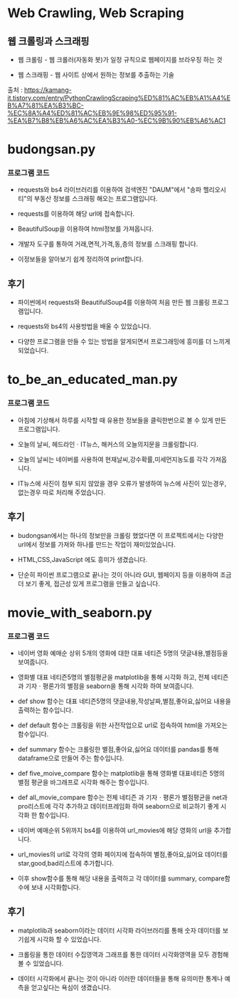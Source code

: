 Web Crawling, Web Scraping
============
웹 크롤링과 스크래핑
------------

* 웹 크롤링 - 웹 크롤러(자동화 봇)가 일정 규칙으로 웹페이지를 브라우징 하는 것

* 웹 스크래핑 - 웹 사이트 상에서 원하는 정보를 추출하는 기술

출처 : https://kamang-it.tistory.com/entry/PythonCrawlingScraping%ED%81%AC%EB%A1%A4%EB%A7%81%EA%B3%BC-%EC%8A%A4%ED%81%AC%EB%9E%98%ED%95%91-%EA%B7%B8%EB%A6%AC%EA%B3%A0-%EC%9B%90%EB%A6%AC1

budongsan.py
===========
### 프로그램 코드

* requests와 bs4 라이브러리를 이용하여 검색엔진 "DAUM"에서 "송파 헬리오시티"의 부동산 정보를 스크래핑 해오는 프로그램입니다.

* requests를 이용하여 해당 url에 접속합니다.

* BeautifulSoup을 이용하여 html정보를 가져옵니다.

* 개발자 도구를 통하여 거래,면적,가격,동,층의 정보를 스크래핑 합니다.

* 이정보들을 알아보기 쉽게 정리하여 print합니다.


후기
----

* 파이썬에서 requests와 BeautifulSoup4를 이용하여 처음 만든 웹 크롤링 프로그램입니다.

* requests와 bs4의 사용방법을 배울 수 있었습니다.

* 다양한 프로그램을 만들 수 있는 방법을 알게되면서 프로그래밍에 흥미를 더 느끼게 되었습니다.

to_be_an_educated_man.py
========================
### 프로그램 코드

* 아침에 기상해서 하루를 시작할 때 유용한 정보들을 클릭한번으로 볼 수 있게 만든 프로그램입니다.

* 오늘의 날씨, 헤드라인ㆍIT뉴스, 해커스의 오늘의지문을 크롤링합니다.

* 오늘의 날씨는 네이버를 사용하여 현재날씨,강수확률,미세먼지농도를 각각 가져옵니다.

* IT뉴스에 사진이 첨부 되지 않았을 경우 오류가 발생하여 뉴스에 사진이 있는경우, 없는경우 따로 처리해 주었습니다.

후기
---
* budongsan에서는 하나의 정보만을 크롤링 했었다면 이 프로젝트에서는 다양한 url에서 정보를 가져와 하나를 만드는 작업이 재미있었습니다.

* HTML,CSS,JavaScript 에도 흥미가 생겼습니다.

* 단순히 파이썬 프로그램으로 끝나는 것이 아니라 GUI, 웹페이지 등을 이용하여 조금 더 보기 좋게, 접근성 있게 프로그램을 만들고 싶습니다.

movie_with_seaborn.py
=====================
### 프로그램 코드

* 네이버 영화 예매순 상위 5개의 영화에 대한 대표 네티즌 5명의 댓글내용,별점등을 보여줍니다.

* 영화별 대표 네티즌5명의 별점평균을 matplotlib을 통해 시각화 하고, 전체 네티즌과 기자ㆍ평론가의 별점을 seaborn을 통해 시각화 하여 보여줍니다.

* def show 함수는 대표 네티즌5명의 댓글내용,작성날짜,별점,좋아요,싫어요 내용을 출력하는 함수입니다.

* def default 함수는 크롤링을 위한 사전작업으로 url로 접속하여 html을 가져오는 함수입니다.

* def summary 함수는 크롤링한 별점,좋아요,싫어요 데이터를 pandas를 통해 dataframe으로 만들어 주는 함수입니다.

* def five_moive_compare 함수는 matplotlib을 통해 영화별 대표네티즌 5명의 별점 평균을 바그래프로 시각화 해주는 함수입니다.

* def all_movie_compare 함수는 전체 네티즌 과 기자ㆍ평론가 별점평균을 net과 pro리스트에 각각 추가하고 데이터프레임화 하여 seaborn으로 비교하기 좋게 시각화 한 함수입니다.

* 네이버 예매순위 5위까지 bs4를 이용하여 url_movies에 해당 영화의 url을 추가합니다.

* url_movies의 url로 각각의 영화 페이지에 접속하여 별점,좋아요,싫어요 데이터를 star,good,bad리스트에 추가합니다.

* 이후 show함수를 통해 해당 내용을 출력하고 각 데이터를 summary, compare함수에 보내 시각화합니다.

후기
---
* matplotlib과 seaborn이라는 데이터 시각화 라이브러리를 통해 숫자 데이터를 보기쉽게 시각화 할 수 있었습니다.

* 크롤링을 통한 데이터 수집영역과 그래프를 통한 데이터 시각화영역을 모두 경험해 볼 수 있었습니다.

* 데이터 시각화에서 끝나는 것이 아니라 이러한 데이터들을 통해 유의미한 통계나 예측을 얻고싶다는 욕심이 생겼습니다.
